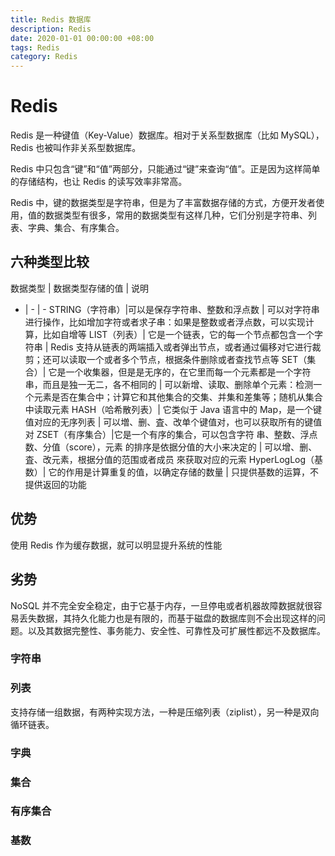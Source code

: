 ```yaml
---
title: Redis 数据库
description: Redis
date: 2020-01-01 00:00:00 +08:00
tags: Redis
category: Redis
---
```


# Redis 
Redis 是一种键值（Key-Value）数据库。相对于关系型数据库（比如 MySQL），Redis 也被叫作非关系型数据库。

Redis 中只包含“键”和“值”两部分，只能通过“键”来查询“值”。正是因为这样简单的存储结构，也让 Redis 的读写效率非常高。

Redis 中，键的数据类型是字符串，但是为了丰富数据存储的方式，方便开发者使用，值的数据类型有很多，常用的数据类型有这样几种，它们分别是字符串、列表、字典、集合、有序集合。

## 六种类型比较

 数据类型 | 数据类型存储的值 | 说明
 - | - | -
 STRING（字符串）|可以是保存字符串、整数和浮点数 | 可以对字符串进行操作，比如增加字符或者求子串：如果是整数或者浮点数，可以实现计算，比如自增等
LIST（列表）| 它是一个链表，它的每一个节点都包含一个字符串 | Redis 支持从链表的两端插入或者弹出节点，或者通过偏移对它进行裁剪；还可以读取一个或者多个节点，根据条件删除或者查找节点等
SET（集合）| 它是一个收集器，但是是无序的，在它里而每一个元素都是一个字符串，而且是独一无二，各不相同的 | 可以新增、读取、删除单个元素：检测一个元素是否在集合中；计算它和其他集合的交集、并集和差集等；随机从集合中读取元素
HASH（哈希散列表）| 它类似于 Java 语言中的 Map，是一个键值对应的无序列表 | 可以増、删、査、改单个键值对，也可以获取所有的键值对
ZSET（有序集合）|它是一个有序的集合，可以包含字符 串、整数、浮点数、分值（score），元素 的排序是依据分值的大小来决定的	 | 可以增、删、査、改元素，根据分值的范围或者成员 來获取对应的元索
HyperLogLog（基数）| 它的作用是计算重复的值，以确定存储的数量 | 只提供基数的运算，不提供返回的功能

## 优势
使用 Redis 作为缓存数据，就可以明显提升系统的性能

## 劣势
NoSQL 并不完全安全稳定，由于它基于内存，一旦停电或者机器故障数据就很容易丢失数据，其持久化能力也是有限的，而基于磁盘的数据库则不会出现这样的问题。以及其数据完整性、事务能力、安全性、可靠性及可扩展性都远不及数据库。



### 字符串

### 列表

支持存储一组数据，有两种实现方法，一种是压缩列表（ziplist），另一种是双向循环链表。

### 字典

### 集合

### 有序集合
### 基数


